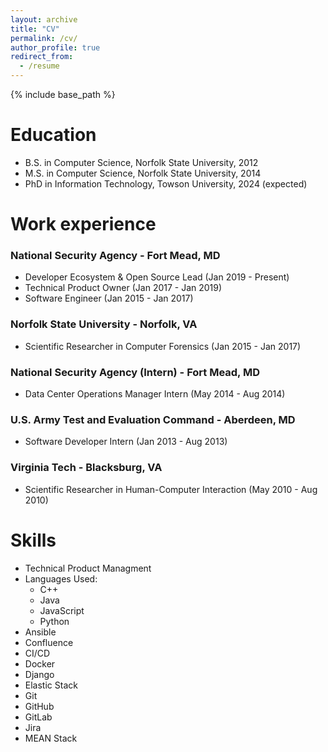 ```yaml
---
layout: archive
title: "CV"
permalink: /cv/
author_profile: true
redirect_from:
  - /resume
---
```


{% include base_path %}

Education
======
* B.S. in Computer Science, Norfolk State University, 2012
* M.S. in Computer Science, Norfolk State University, 2014
* PhD in Information Technology, Towson University, 2024 (expected)

Work experience
======
### National Security Agency - Fort Mead, MD
* Developer Ecosystem & Open Source Lead (Jan 2019 - Present)
* Technical Product Owner (Jan 2017 - Jan 2019)
* Software Engineer (Jan 2015 - Jan 2017)

### Norfolk State University - Norfolk, VA
* Scientific Researcher in Computer Forensics (Jan 2015 - Jan 2017)

### National Security Agency (Intern) - Fort Mead, MD
* Data Center Operations Manager Intern (May 2014 - Aug 2014)
  
### U.S. Army Test and Evaluation Command - Aberdeen, MD
* Software Developer Intern (Jan 2013 - Aug 2013)

### Virginia Tech - Blacksburg, VA
* Scientific Researcher in Human-Computer Interaction (May 2010 - Aug 2010)
  
Skills
======
* Technical Product Managment
* Languages Used:
  * C++
  * Java
  * JavaScript
  * Python
* Ansible
* Confluence
* CI/CD
* Docker
* Django
* Elastic Stack
* Git
* GitHub
* GitLab
* Jira
* MEAN Stack

